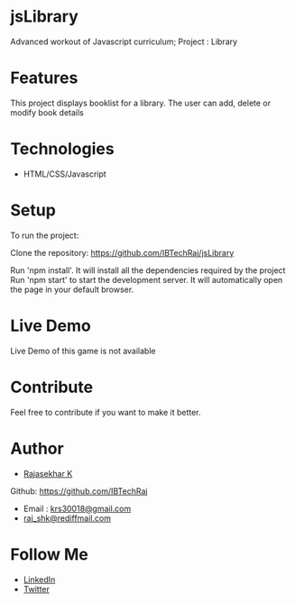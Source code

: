 # jsLibrary

Advanced workout of Javascript curriculum;
Project : Library
# Features

This project displays booklist for a library. The user can add, delete or modify book details

# Technologies

- HTML/CSS/Javascript

# Setup
To run the project:

Clone the repository: https://github.com/IBTechRaj/jsLibrary

Run 'npm install'. It will install all the dependencies required by the project
Run 'npm start' to start the development server. It will automatically open the page in your default browser.

# Live Demo
Live Demo of this game is not available

# Contribute
Feel free to contribute if you want to make it better.

# Author
* [Rajasekhar K ](https://github.com/IBTechRaj)

Github: https://github.com/IBTechRaj
* Email : krs30018@gmail.com 
* raj_shk@rediffmail.com

# Follow Me

* [LinkedIn](https://www.linkedin.com/in/rajkatakamsetty/)
* [Twitter](https://twitter.com/IBTechRaj)
